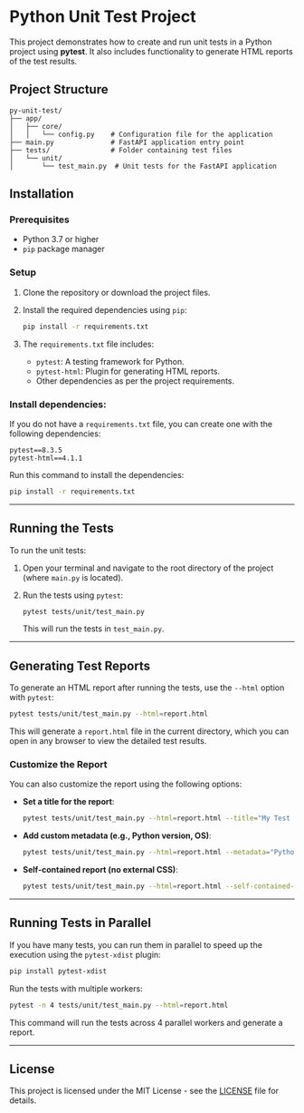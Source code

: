 
# Python Unit Test Project

This project demonstrates how to create and run unit tests in a Python project using **pytest**. It also includes functionality to generate HTML reports of the test results.

## Project Structure

```plaintext
py-unit-test/
├── app/
│   ├── core/
│   │   └── config.py    # Configuration file for the application
├── main.py              # FastAPI application entry point
├── tests/               # Folder containing test files
│   └── unit/
│       └── test_main.py  # Unit tests for the FastAPI application
```
## Installation

### Prerequisites
- Python 3.7 or higher
- `pip` package manager

### Setup
1. Clone the repository or download the project files.
2. Install the required dependencies using `pip`:

    ```bash
    pip install -r requirements.txt
    ```

3. The `requirements.txt` file includes:
   - `pytest`: A testing framework for Python.
   - `pytest-html`: Plugin for generating HTML reports.
   - Other dependencies as per the project requirements.

### Install dependencies:

If you do not have a `requirements.txt` file, you can create one with the following dependencies:

```plaintext
pytest==8.3.5
pytest-html==4.1.1
```

Run this command to install the dependencies:

```bash
pip install -r requirements.txt
```

---

## Running the Tests

To run the unit tests:

1. Open your terminal and navigate to the root directory of the project (where `main.py` is located).

2. Run the tests using `pytest`:

    ```bash
    pytest tests/unit/test_main.py
    ```

   This will run the tests in `test_main.py`.

---

## Generating Test Reports

To generate an HTML report after running the tests, use the `--html` option with `pytest`:

```bash
pytest tests/unit/test_main.py --html=report.html
```

This will generate a `report.html` file in the current directory, which you can open in any browser to view the detailed test results.

### Customize the Report

You can also customize the report using the following options:

- **Set a title for the report**:

    ```bash
    pytest tests/unit/test_main.py --html=report.html --title="My Test Report"
    ```

- **Add custom metadata (e.g., Python version, OS)**:

    ```bash
    pytest tests/unit/test_main.py --html=report.html --metadata="Python Version: 3.12" --metadata="OS: Windows"
    ```

- **Self-contained report (no external CSS)**:

    ```bash
    pytest tests/unit/test_main.py --html=report.html --self-contained-html
    ```

---

## Running Tests in Parallel

If you have many tests, you can run them in parallel to speed up the execution using the `pytest-xdist` plugin:

```bash
pip install pytest-xdist
```

Run the tests with multiple workers:

```bash
pytest -n 4 tests/unit/test_main.py --html=report.html
```

This command will run the tests across 4 parallel workers and generate a report.

---

## License

This project is licensed under the MIT License - see the [LICENSE](LICENSE) file for details.
